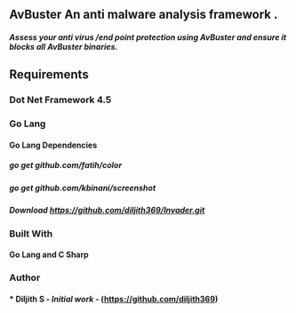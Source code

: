 ## AvBuster An anti malware analysis framework .

##### Assess your anti virus /end point protection using AvBuster and ensure it blocks all AvBuster binaries.

## Requirements
### Dot Net Framework 4.5 
### Go Lang
#### Go Lang Dependencies
##### go get github.com/fatih/color
##### go get github.com/kbinani/screenshot

##### Download https://github.com/diljith369/Invader.git

### Built With
#### Go Lang and C Sharp

### Author

#### * **Diljith S** - *Initial work* - (https://github.com/diljith369)
